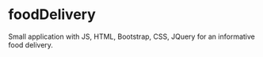 # foodDelivery
Small application with JS, HTML, Bootstrap, CSS, JQuery for an informative food delivery. 

